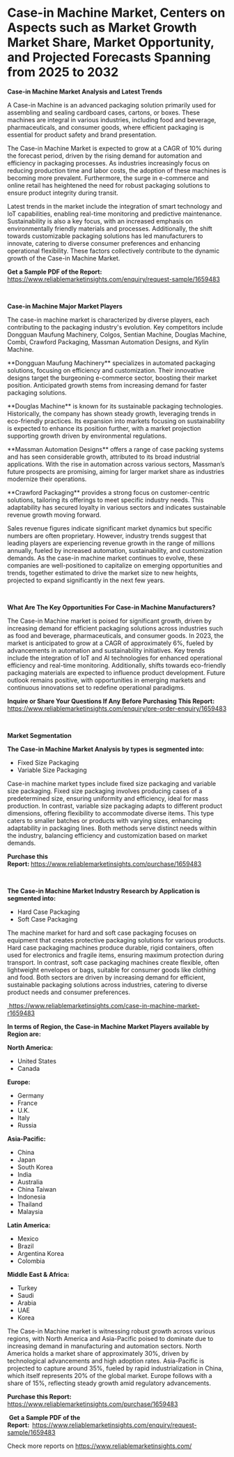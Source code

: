 <p><h1>Case-in Machine Market, Centers on Aspects such as Market Growth Market Share, Market Opportunity, and Projected Forecasts Spanning from 2025 to 2032</h1></p><p><strong>Case-in Machine Market Analysis and Latest Trends</strong></p>
<p><p>A Case-in Machine is an advanced packaging solution primarily used for assembling and sealing cardboard cases, cartons, or boxes. These machines are integral in various industries, including food and beverage, pharmaceuticals, and consumer goods, where efficient packaging is essential for product safety and brand presentation. </p><p>The Case-in Machine Market is expected to grow at a CAGR of 10% during the forecast period, driven by the rising demand for automation and efficiency in packaging processes. As industries increasingly focus on reducing production time and labor costs, the adoption of these machines is becoming more prevalent. Furthermore, the surge in e-commerce and online retail has heightened the need for robust packaging solutions to ensure product integrity during transit.</p><p>Latest trends in the market include the integration of smart technology and IoT capabilities, enabling real-time monitoring and predictive maintenance. Sustainability is also a key focus, with an increased emphasis on environmentally friendly materials and processes. Additionally, the shift towards customizable packaging solutions has led manufacturers to innovate, catering to diverse consumer preferences and enhancing operational flexibility. These factors collectively contribute to the dynamic growth of the Case-in Machine Market.</p></p>
<p><strong>Get a Sample PDF of the Report:&nbsp;</strong> <a href="https://www.reliablemarketinsights.com/enquiry/request-sample/1659483?utm_campaign=1166&utm_medium=2&utm_source=Github&utm_content=ia&utm_term=23032025&utm_id=case-in-machine">https://www.reliablemarketinsights.com/enquiry/request-sample/1659483</a></p>
<p>&nbsp;</p>
<p><strong>Case-in Machine Major Market Players</strong></p>
<p><p>The case-in machine market is characterized by diverse players, each contributing to the packaging industry's evolution. Key competitors include Dongguan Maufung Machinery, Colgos, Sentian Machine, Douglas Machine, Combi, Crawford Packaging, Massman Automation Designs, and Kylin Machine. </p><p>**Dongguan Maufung Machinery** specializes in automated packaging solutions, focusing on efficiency and customization. Their innovative designs target the burgeoning e-commerce sector, boosting their market position. Anticipated growth stems from increasing demand for faster packaging solutions.</p><p>**Douglas Machine** is known for its sustainable packaging technologies. Historically, the company has shown steady growth, leveraging trends in eco-friendly practices. Its expansion into markets focusing on sustainability is expected to enhance its position further, with a market projection supporting growth driven by environmental regulations.</p><p>**Massman Automation Designs** offers a range of case packing systems and has seen considerable growth, attributed to its broad industrial applications. With the rise in automation across various sectors, Massman’s future prospects are promising, aiming for larger market share as industries modernize their operations.</p><p>**Crawford Packaging** provides a strong focus on customer-centric solutions, tailoring its offerings to meet specific industry needs. This adaptability has secured loyalty in various sectors and indicates sustainable revenue growth moving forward.</p><p>Sales revenue figures indicate significant market dynamics but specific numbers are often proprietary. However, industry trends suggest that leading players are experiencing revenue growth in the range of millions annually, fueled by increased automation, sustainability, and customization demands. As the case-in machine market continues to evolve, these companies are well-positioned to capitalize on emerging opportunities and trends, together estimated to drive the market size to new heights, projected to expand significantly in the next few years.</p></p>
<p>&nbsp;</p>
<p><strong>What Are The Key Opportunities For Case-in Machine Manufacturers?</strong></p>
<p><p>The Case-in Machine market is poised for significant growth, driven by increasing demand for efficient packaging solutions across industries such as food and beverage, pharmaceuticals, and consumer goods. In 2023, the market is anticipated to grow at a CAGR of approximately 6%, fueled by advancements in automation and sustainability initiatives. Key trends include the integration of IoT and AI technologies for enhanced operational efficiency and real-time monitoring. Additionally, shifts towards eco-friendly packaging materials are expected to influence product development. Future outlook remains positive, with opportunities in emerging markets and continuous innovations set to redefine operational paradigms.</p></p>
<p><strong>Inquire or Share Your Questions If Any Before Purchasing This Report:</strong> <a href="https://www.reliablemarketinsights.com/enquiry/pre-order-enquiry/1659483?utm_campaign=1166&utm_medium=2&utm_source=Github&utm_content=ia&utm_term=23032025&utm_id=case-in-machine">https://www.reliablemarketinsights.com/enquiry/pre-order-enquiry/1659483</a></p>
<p>&nbsp;</p>
<p><strong>Market Segmentation</strong></p>
<p><strong>The Case-in Machine Market Analysis by types is segmented into:</strong></p>
<p><ul><li>Fixed Size Packaging</li><li>Variable Size Packaging</li></ul></p>
<p><p>Case-in machine market types include fixed size packaging and variable size packaging. Fixed size packaging involves producing cases of a predetermined size, ensuring uniformity and efficiency, ideal for mass production. In contrast, variable size packaging adapts to different product dimensions, offering flexibility to accommodate diverse items. This type caters to smaller batches or products with varying sizes, enhancing adaptability in packaging lines. Both methods serve distinct needs within the industry, balancing efficiency and customization based on market demands.</p></p>
<p><strong>Purchase this Report:&nbsp;</strong><a href="https://www.reliablemarketinsights.com/purchase/1659483?utm_campaign=1166&utm_medium=2&utm_source=Github&utm_content=ia&utm_term=23032025&utm_id=case-in-machine">https://www.reliablemarketinsights.com/purchase/1659483</a></p>
<p>&nbsp;</p>
<p><strong>The Case-in Machine Market Industry Research by Application is segmented into:</strong></p>
<p><ul><li>Hard Case Packaging</li><li>Soft Case Packaging</li></ul></p>
<p><p>The machine market for hard and soft case packaging focuses on equipment that creates protective packaging solutions for various products. Hard case packaging machines produce durable, rigid containers, often used for electronics and fragile items, ensuring maximum protection during transport. In contrast, soft case packaging machines create flexible, often lightweight envelopes or bags, suitable for consumer goods like clothing and food. Both sectors are driven by increasing demand for efficient, sustainable packaging solutions across industries, catering to diverse product needs and consumer preferences.</p></p>
<p><a href="https://www.reliablemarketinsights.com/case-in-machine-market-r1659483?utm_campaign=1166&utm_medium=2&utm_source=Github&utm_content=ia&utm_term=23032025&utm_id=case-in-machine">&nbsp;https://www.reliablemarketinsights.com/case-in-machine-market-r1659483</a></p>
<p><strong>In terms of Region, the Case-in Machine Market Players available by Region are:</strong></p>
<p>
    <p> <strong> North America: </strong>
        <ul>
            <li>United States</li>
            <li>Canada</li>
        </ul>
        </p> 
    <p> <strong> Europe: </strong>
        <ul>
            <li>Germany</li>
            <li>France</li>
            <li>U.K.</li>
            <li>Italy</li>
            <li>Russia</li>
        </ul>
        </p> 
    <p> <strong> Asia-Pacific: </strong>
        <ul>
            <li>China</li>
            <li>Japan</li>
            <li>South Korea</li>
            <li>India</li>
            <li>Australia</li>
            <li>China Taiwan</li>
            <li>Indonesia</li>
            <li>Thailand</li>
            <li>Malaysia</li>
        </ul>
        </p> 
    <p> <strong> Latin America: </strong>
        <ul>
            <li>Mexico</li>
            <li>Brazil</li>
            <li>Argentina Korea</li>
            <li>Colombia</li>
        </ul>
        </p> 
    <p> <strong> Middle East & Africa: </strong>
        <ul>
            <li>Turkey</li>
            <li>Saudi</li>
            <li>Arabia</li>
            <li>UAE</li>
            <li>Korea</li>
        </ul>
    </p>
    </p>
<p><p>The Case-in Machine market is witnessing robust growth across various regions, with North America and Asia-Pacific poised to dominate due to increasing demand in manufacturing and automation sectors. North America holds a market share of approximately 30%, driven by technological advancements and high adoption rates. Asia-Pacific is projected to capture around 35%, fueled by rapid industrialization in China, which itself represents 20% of the global market. Europe follows with a share of 15%, reflecting steady growth amid regulatory advancements.</p></p>
<p><strong>Purchase this Report: </strong><a href="https://www.reliablemarketinsights.com/purchase/1659483?utm_campaign=1166&utm_medium=2&utm_source=Github&utm_content=ia&utm_term=23032025&utm_id=case-in-machine">https://www.reliablemarketinsights.com/purchase/1659483</a></p>
<p>&nbsp;<strong>Get a Sample PDF of the Report:&nbsp;&nbsp;</strong><a href="https://www.reliablemarketinsights.com/enquiry/request-sample/1659483?utm_campaign=1166&utm_medium=2&utm_source=Github&utm_content=ia&utm_term=23032025&utm_id=case-in-machine">https://www.reliablemarketinsights.com/enquiry/request-sample/1659483</a></p>
<p><strong></strong></p>
<p>Check more reports on <a href="https://www.reliablemarketinsights.com/?utm_campaign=1166&utm_medium=2&utm_source=Github&utm_content=ia&utm_term=23032025&utm_id=case-in-machine">https://www.reliablemarketinsights.com/</a></p>